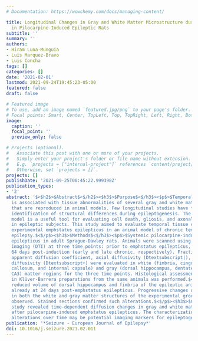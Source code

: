 ```yaml
---
# Documentation: https://wowchemy.com/docs/managing-content/

title: Longitudinal Changes in Gray and White Matter Microstructure during Epileptogenesis
  in Pilocarpine-Induced Epileptic Rats
subtitle: ''
summary: ''
authors:
- Hiram Luna-Munguia
- Luis Marquez-Bravo
- Luis Concha
tags: []
categories: []
date: '2021-02-01'
lastmod: 2021-09-24T19:45:23-05:00
featured: false
draft: false

# Featured image
# To use, add an image named `featured.jpg/png` to your page's folder.
# Focal points: Smart, Center, TopLeft, Top, TopRight, Left, Right, BottomLeft, Bottom, BottomRight.
image:
  caption: ''
  focal_point: ''
  preview_only: false

# Projects (optional).
#   Associate this post with one or more of your projects.
#   Simply enter your project's folder or file name without extension.
#   E.g. `projects = ["internal-project"]` references `content/project/deep-learning/index.md`.
#   Otherwise, set `projects = []`.
projects: []
publishDate: '2021-09-25T00:45:22.999398Z'
publication_types:
- '2'
abstract: '$<$h2$>$Abstract$<$/h2$><$h3$>$Purpose$<$/h3$><$p$>$Temporal lobe epilepsy
  is associated with tissue abnormalities of several gray and white matter structures
  that are reproduced in animal models. Few longitudinal studies have focused on the
  identification of structural differences during epileptogenesis. The diffusion tensor
  model is a useful tool for evaluating cell death, gliosis, and axonal plasticity
  in epileptic subjects. This study aimed to evaluate temporal tissue changes after
  experimental emphstatus epilepticus in an animal model of chronic temporal lobe
  epilepsy.$<$/p$><$h3$>$Methods$<$/h3$><$p$>$Systemic pilocarpine-induced emphstatus
  epilepticus in adult Sprague-Dawley rats. Animals were scanned using diffusion tensor
  imaging (DTI) at three time points: prior to emphstatus epilepticus, and 24 and
  64 days post-induction (early and late chronic, respectively). Fractional anisotropy,
  apparent diffusion coefficient, axial diffusivity (Dtextsubscript|), and radial
  diffusivity (Dtextsubscript+) were evaluated in white (fimbria, cingulum, corpus
  callosum, and internal capsule) and gray (dorsal hippocampus, dentate gyrus, and
  CA3) matter regions for the three time points. Histological assessment of neurodegeneration
  in Klüver-Barrera preparations from the same animals was performed.$<$/p$><$h3$>$Results$<$/h3$><$p$>$Significantly
  reduced volume of dorsal hippocampus and fimbria of the epileptic animals was observed
  already at 24 days post-emphstatus epilepticus. Progressive changes of DTI parameters
  in both the white and gray matter structures of the experimental group were also
  observed. Stained sections confirmed such alterations.$<$/p$><$h3$>$Conclusion$<$/h3$><$p$>$Our
  study revealed time-dependent diffusion changes in gray and white matter structures
  after pilocarpine-induced emphstatus epilepticus. The characterization of these
  alterations over time may be potential imaging markers for epileptogenesis.$<$/p$>$'
publication: '*Seizure - European Journal of Epilepsy*'
doi: 10.1016/j.seizure.2021.02.011
---
```

